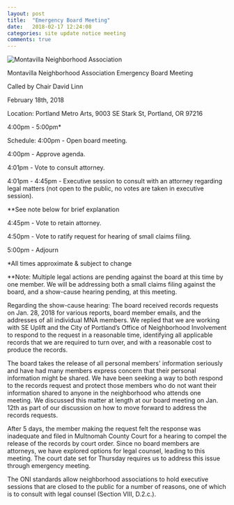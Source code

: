 ```yaml
---
layout: post
title:  "Emergency Board Meeting"
date:   2018-02-17 12:24:08
categories: site update notice meeting
comments: true
---
```

![Montavilla Neighborhood Association](https://villageportlandmontavilla.com/wp-content/uploads/2017/10/Screenshot-2017-10-19-at-8.17.11-PM.png "Montavilla Neighborhood Association")

Montavilla Neighborhood Association 
Emergency Board Meeting

Called by Chair David Linn

February 18th, 2018

Location:  Portland Metro Arts, 9003 SE Stark St, Portland, OR 97216

4:00pm - 5:00pm*

 

Schedule:
4:00pm - Open board meeting.

4:00pm - Approve agenda.

4:01pm - Vote to consult attorney.

4:01pm - 4:45pm - Executive session to consult with an attorney regarding legal matters (not open to the public, no votes are taken in executive session).

**See note below for brief explanation

4:45pm - Vote to retain attorney.

4:50pm - Vote to ratify request for hearing of small claims filing.

5:00pm - Adjourn

 

*All times approximate & subject to change

 

**Note: Multiple legal actions are pending against the board at this time by one member. We will be addressing both a small claims filing against the board, and a show-cause hearing pending, at this meeting. 



Regarding the show-cause hearing: The board received records requests on Jan. 28, 2018 for various reports, board member emails, and the addresses of all individual MNA members. We replied that we are working with SE Uplift and the City of Portland’s Office of Neighborhood Involvement to respond to the request in a reasonable time, identifying all applicable records that we are required to turn over, and with a reasonable cost to produce the records. 



The board takes the release of all personal members' information seriously and have had many members express concern that their personal information might be shared. We have been seeking a way to both respond to the records request and protect those members who do not want their information shared to anyone in the neighborhood who attends one meeting. We discussed this matter at length at our board meeting on Jan. 12th as part of our discussion on how to move forward to address the records requests.



After 5 days, the member making the request felt the response was inadequate and filed in Multnomah County Court for a hearing to compel the release of the records by court order. Since no board members are attorneys, we have explored options for legal counsel, leading to this meeting. The court date set for Thursday requires us to address this issue through emergency meeting. 



The ONI standards allow neighborhood associations to hold executive sessions that are closed to the public for a number of reasons, one of which is to consult with legal counsel (Section VIII, D.2.c.).


